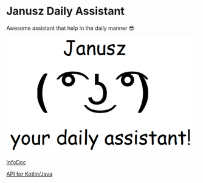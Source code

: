 # Janusz Daily Assistant

Awesome assistant that help in the daily manner :sunglasses:

![Janusz](janusz.png)

[InfoDoc](https://docs.google.com/document/d/1zUqMyRSYWJl1o8Z2eLPAe4o6B0VDYTX0d9hHoGwjixo/edit?usp=sharing)

[API for Kotlin/Java](https://github.com/Ticketmaster/actions-on-google-kotlin)
